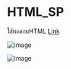 # HTML_SP
  ใช้ทดสอบHTML [Link](https://boszgtec.github.io/test_space/HTML_SP/)
  
  ![image](https://user-images.githubusercontent.com/95701554/167456108-7d9b90d8-96e6-4662-9d55-3a9d2fde0e39.png)

![image](https://user-images.githubusercontent.com/95701554/167456173-82fd0fba-16c9-4c47-978e-a9ba83d6e535.png)

